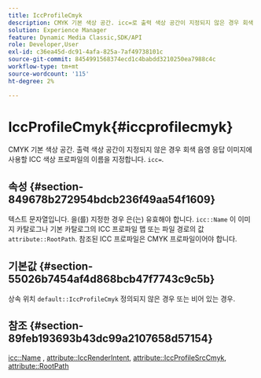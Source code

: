```yaml
---
title: IccProfileCmyk
description: CMYK 기본 색상 공간. icc=로 출력 색상 공간이 지정되지 않은 경우 회색 음영 응답 이미지에 사용할 ICC 색상 프로파일의 이름을 지정합니다.
solution: Experience Manager
feature: Dynamic Media Classic,SDK/API
role: Developer,User
exl-id: c36ea45d-dc91-4afa-825a-7af49738101c
source-git-commit: 8454991568374ecd1c4babdd3210250ea7988c4c
workflow-type: tm+mt
source-wordcount: '115'
ht-degree: 2%

---
```


# IccProfileCmyk{#iccprofilecmyk}

CMYK 기본 색상 공간. 출력 색상 공간이 지정되지 않은 경우 회색 음영 응답 이미지에 사용할 ICC 색상 프로파일의 이름을 지정합니다. `icc=`.

## 속성 {#section-849678b272954bdcb236f49aa54f1609}

텍스트 문자열입니다. 을(를) 지정한 경우 은(는) 유효해야 합니다. `icc::Name` 이 이미지 카탈로그나 기본 카탈로그의 ICC 프로파일 맵 또는 파일 경로의 값 `attribute::RootPath`. 참조된 ICC 프로파일은 CMYK 프로파일이어야 합니다.

## 기본값 {#section-55026b7454af4d868bcb47f7743c9c5b}

상속 위치 `default::IccProfileCmyk` 정의되지 않은 경우 또는 비어 있는 경우.

## 참조 {#section-89feb193693b43dc99a2107658d57154}

[icc::Name](../../../../../ir-api/material-cat/image-rendering-api-ref/c-ir-material-catalog/c-ir-icc-profile-map-reference/r-ir-name-icc.md#reference-7a293ede360e433782575f8f6a562ac2) , [attribute::IccRenderIntent](../../../../../ir-api/material-cat/image-rendering-api-ref/c-ir-material-catalog/c-ir-attributes-reference/r-ir-iccrenderintent.md#reference-3b80b7a4c25545a593c5076f318b5c40), [attribute::IccProfileSrcCmyk](../../../../../ir-api/material-cat/image-rendering-api-ref/c-ir-material-catalog/c-ir-attributes-reference/r-ir-iccprofilesrccmyk.md#reference-0256cae955404ebc92d5d0d1fa095ea2), [attribute::RootPath](../../../../../ir-api/material-cat/image-rendering-api-ref/c-ir-material-catalog/c-ir-attributes-reference/r-ir-rootpath.md#reference-a4d7c96b62e14fcbad1740c702f160f3)
